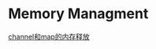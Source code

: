 # Memory Managment

[channel和map的内存释放](http://xiaorui.cc/2018/10/19/%E6%8E%A2%E7%A9%B6golang%E7%9A%84channel%E5%92%8Cmap%E5%86%85%E5%AD%98%E9%87%8A%E6%94%BE%E9%97%AE%E9%A2%98/)